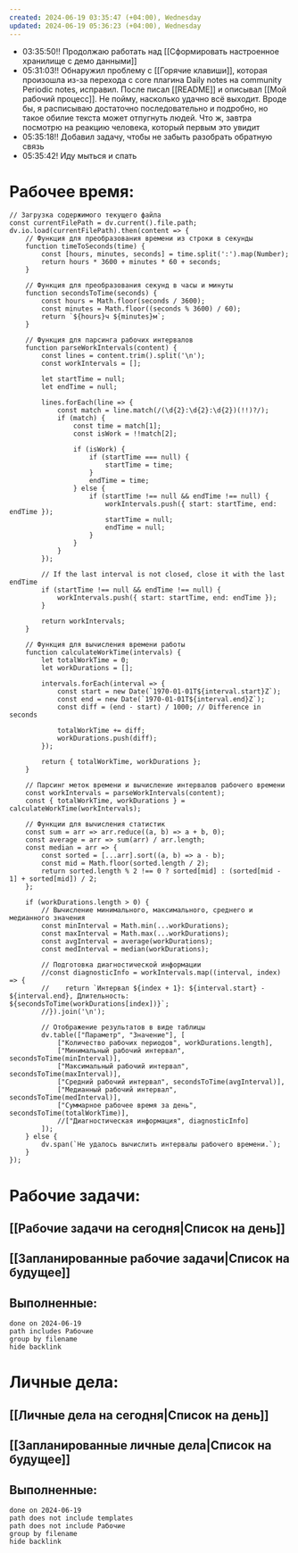```yaml
---
created: 2024-06-19 03:35:47 (+04:00), Wednesday
updated: 2024-06-19 05:36:23 (+04:00), Wednesday
---
```


- 03:35:50!! Продолжаю работать над [[Сформировать настроенное хранилище с демо данными]]
- 05:31:03!! Обнаружил проблему с [[Горячие клавиши]], которая произошла из-за перехода с core плагина Daily notes на community Periodic notes, исправил. После писал [[README]] и описывал [[Мой рабочий процесс]]. Не пойму, насколько удачно всё выходит. Вроде бы, я расписываю достаточно последовательно и подробно, но такое обилие текста может отпугнуть людей. Что ж, завтра посмотрю на реакцию человека, который первым это увидит
- 05:35:18!! Добавил задачу, чтобы не забыть разобрать обратную связь
- 05:35:42! Иду мыться и спать

# Рабочее время:
```dataviewjs
// Загрузка содержимого текущего файла
const currentFilePath = dv.current().file.path;
dv.io.load(currentFilePath).then(content => {
    // Функция для преобразования времени из строки в секунды
    function timeToSeconds(time) {
        const [hours, minutes, seconds] = time.split(':').map(Number);
        return hours * 3600 + minutes * 60 + seconds;
    }

    // Функция для преобразования секунд в часы и минуты
    function secondsToTime(seconds) {
        const hours = Math.floor(seconds / 3600);
        const minutes = Math.floor((seconds % 3600) / 60);
        return `${hours}ч ${minutes}м`;
    }

    // Функция для парсинга рабочих интервалов
    function parseWorkIntervals(content) {
        const lines = content.trim().split('\n');
        const workIntervals = [];

        let startTime = null;
        let endTime = null;

        lines.forEach(line => {
            const match = line.match(/(\d{2}:\d{2}:\d{2})(!!)?/);
            if (match) {
                const time = match[1];
                const isWork = !!match[2];

                if (isWork) {
                    if (startTime === null) {
                        startTime = time;
                    }
                    endTime = time;
                } else {
                    if (startTime !== null && endTime !== null) {
                        workIntervals.push({ start: startTime, end: endTime });
                        startTime = null;
                        endTime = null;
                    }
                }
            }
        });

        // If the last interval is not closed, close it with the last endTime
        if (startTime !== null && endTime !== null) {
            workIntervals.push({ start: startTime, end: endTime });
        }

        return workIntervals;
    }

    // Функция для вычисления времени работы
    function calculateWorkTime(intervals) {
        let totalWorkTime = 0;
        let workDurations = [];

        intervals.forEach(interval => {
            const start = new Date(`1970-01-01T${interval.start}Z`);
            const end = new Date(`1970-01-01T${interval.end}Z`);
            const diff = (end - start) / 1000; // Difference in seconds

            totalWorkTime += diff;
            workDurations.push(diff);
        });

        return { totalWorkTime, workDurations };
    }

    // Парсинг меток времени и вычисление интервалов рабочего времени
    const workIntervals = parseWorkIntervals(content);
    const { totalWorkTime, workDurations } = calculateWorkTime(workIntervals);

    // Функции для вычисления статистик
    const sum = arr => arr.reduce((a, b) => a + b, 0);
    const average = arr => sum(arr) / arr.length;
    const median = arr => {
        const sorted = [...arr].sort((a, b) => a - b);
        const mid = Math.floor(sorted.length / 2);
        return sorted.length % 2 !== 0 ? sorted[mid] : (sorted[mid - 1] + sorted[mid]) / 2;
    };

    if (workDurations.length > 0) {
        // Вычисление минимального, максимального, среднего и медианного значения
        const minInterval = Math.min(...workDurations);
        const maxInterval = Math.max(...workDurations);
        const avgInterval = average(workDurations);
        const medInterval = median(workDurations);

        // Подготовка диагностической информации
        //const diagnosticInfo = workIntervals.map((interval, index) => {
        //    return `Интервал ${index + 1}: ${interval.start} - ${interval.end}, Длительность: ${secondsToTime(workDurations[index])}`;
        //}).join('\n');

        // Отображение результатов в виде таблицы
        dv.table(["Параметр", "Значение"], [
            ["Количество рабочих периодов", workDurations.length],
            ["Минимальный рабочий интервал", secondsToTime(minInterval)],
            ["Максимальный рабочий интервал", secondsToTime(maxInterval)],
            ["Средний рабочий интервал", secondsToTime(avgInterval)],
            ["Медианный рабочий интервал", secondsToTime(medInterval)],
            ["Суммарное рабочее время за день", secondsToTime(totalWorkTime)],
            //["Диагностическая информация", diagnosticInfo]
        ]);
    } else {
        dv.span(`Не удалось вычислить интервалы рабочего времени.`);
    }
});

```

# Рабочие задачи:
## [[Рабочие задачи на сегодня|Список на день]]
## [[Запланированные рабочие задачи|Список на будущее]]
## Выполненные:
```tasks
done on 2024-06-19
path includes Рабочие
group by filename
hide backlink
```

# Личные дела:
## [[Личные дела на сегодня|Список на день]]
## [[Запланированные личные дела|Список на будущее]]
## Выполненные:
```tasks
done on 2024-06-19
path does not include templates
path does not include Рабочие
group by filename
hide backlink
```

